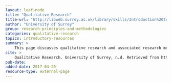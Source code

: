 ```yaml
---
layout: leaf-node
title: "Qualitative Research"
title-url: "http://libweb.surrey.ac.uk/library/skills/Introduction%20to%20Research%20and%20Managing%20Information%20Leicester/page_52.htm"
author: "University of Surrey"
group: research-principles-and-methodologies
categories: qualitative-research
topics: introductory-resources
summary: >
    This page discusses qualitative research and associated research methods.
cite: >
    Qualitative Research. University of Surrey, n.d. Retrieved from http://libweb.surrey.ac.uk/library/skills/Introduction%20to%20Research%20and%20Managing%20Information%20Leicester/page_52.htm
pub-date: 
added-date: 2017-04-20
resource-type: external-page
---
```

